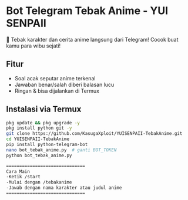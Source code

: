 # Bot Telegram Tebak Anime - YUI SENPAII

🎌 Tebak karakter dan cerita anime langsung dari Telegram! Cocok buat kamu para wibu sejati!

## Fitur
- Soal acak seputar anime terkenal
- Jawaban benar/salah diberi balasan lucu
- Ringan & bisa dijalankan di Termux

## Instalasi via Termux

```bash
pkg update && pkg upgrade -y
pkg install python git -y
git clone https://github.com/KasugaXploit/YUISENPAII-TebakAnime.git
cd YUISENPAII-TebakAnime
pip install python-telegram-bot
nano bot_tebak_anime.py  # ganti BOT_TOKEN
python bot_tebak_anime.py

==============================
Cara Main
-Ketik /start
-Mulai dengan /tebakanime
-Jawab dengan nama karakter atau judul anime
==============================
